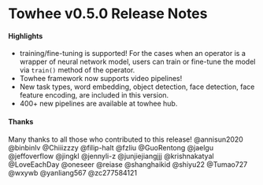 # Towhee v0.5.0 Release Notes

#### Highlights
- training/fine-tuning is supported! For the cases when an operator is a wrapper of neural network model,  users can train or fine-tune the model via `train()` method of the operator.
- Towhee framework now supports video pipelines!
- New task types, word embedding, object detection, face detection, face feature encoding, are included in this version.
- 400+ new pipelines are available at towhee hub.

#### Thanks
Many thanks to all those who contributed to this release!
@annisun2020 @binbinlv @Chiiizzzy @filip-halt @fzliu @GuoRentong @jaelgu @jeffoverflow @jingkl @jennyli-z @junjiejiangjjj @krishnakatyal @LoveEachDay @oneseer @reiase @shanghaikid @shiyu22 @Tumao727 @wxywb @yanliang567 @zc277584121
